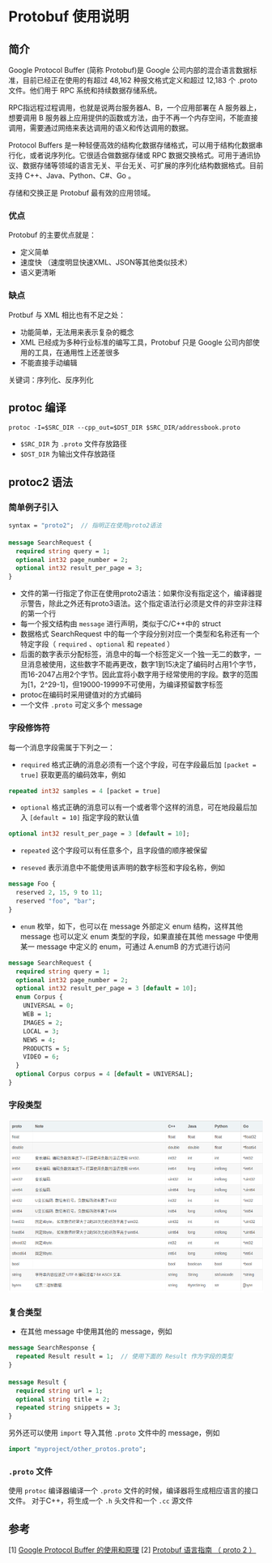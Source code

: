 # Protobuf 使用说明

## 简介

Google Protocol Buffer (简称 Protobuf)是 Google 公司内部的混合语言数据标准，目前已经正在使用的有超过 48,162 种报文格式定义和超过 12,183 个 .proto 文件。他们用于 RPC 系统和持续数据存储系统。

RPC指远程过程调用，也就是说两台服务器A、B，一个应用部署在 A 服务器上，想要调用 B 服务器上应用提供的函数或方法，由于不再一个内存空间，不能直接调用，需要通过网络来表达调用的语义和传达调用的数据。

Protocol Buffers 是一种轻便高效的结构化数据存储格式，可以用于结构化数据串行化，或者说序列化。它很适合做数据存储或 RPC 数据交换格式。可用于通讯协议、数据存储等领域的语言无关、平台无关、可扩展的序列化结构数据格式。目前支持 C++、Java、Python、C#、Go 。

存储和交换正是 Protobuf 最有效的应用领域。

### 优点

Protobuf 的主要优点就是：

* 定义简单
* 速度快 （速度明显快速XML、JSON等其他类似技术）
* 语义更清晰

### 缺点

Protbuf 与 XML 相比也有不足之处：

* 功能简单，无法用来表示复杂的概念
* XML 已经成为多种行业标准的编写工具，Protobuf 只是 Google 公司内部使用的工具，在通用性上还差很多
* 不能直接手动编辑

关键词：序列化、反序列化

## protoc 编译

``` shell
protoc -I=$SRC_DIR --cpp_out=$DST_DIR $SRC_DIR/addressbook.proto
```

* `$SRC_DIR` 为 `.proto` 文件存放路径
* `$DST_DIR` 为输出文件存放路径

## protoc2 语法

### 简单例子引入

``` proto
syntax = "proto2";  // 指明正在使用proto2语法

message SearchRequest {
  required string query = 1;
  optional int32 page_number = 2;
  optional int32 result_per_page = 3;
}
```

* 文件的第一行指定了你正在使用proto2语法：如果你没有指定这个，编译器提示警告，除此之外还有proto3语法。这个指定语法行必须是文件的非空非注释的第一个行
* 每一个报文结构由 `message` 进行声明，类似于C/C++中的 struct
* 数据格式 SearchRequest 中的每一个字段分别对应一个类型和名称还有一个特定字段（ `required` 、`optional` 和 `repeated` ）
* 后面的数字表示分配标签，消息中的每一个标签定义一个独一无二的数字，一旦消息被使用，这些数字不能再更改，数字1到15决定了编码时占用1个字节，而16-2047占用2个字节。因此宜将小数字用于经常使用的字段。数字的范围为[1，2^29-1]，但19000-19999不可使用，为编译预留数字标签
* protoc在编码时采用键值对的方式编码
* 一个文件 `.proto` 可定义多个 message

### 字段修饰符

每一个消息字段需属于下列之一：

* `required` 格式正确的消息必须有一个这个字段，可在字段最后加 `[packet = true]` 获取更高的编码效率，例如

``` proto
repeated int32 samples = 4 [packet = true]
```

* `optional` 格式正确的消息可以有一个或者零个这样的消息，可在地段最后加入 `[default = 10]` 指定字段的默认值

``` proto
optional int32 result_per_page = 3 [default = 10];
```

* `repeated` 这个字段可以有任意多个，且字段值的顺序被保留

* `reseved` 表示消息中不能使用该声明的数字标签和字段名称，例如

``` proto
message Foo {
  reserved 2, 15, 9 to 11;
  reserved "foo", "bar";
}
```

* `enum` 枚举，如下，也可以在 message 外部定义 enum 结构，这样其他 message 也可以定义 enum 类型的字段，如果直接在其他 message 中使用某一 message 中定义的 enum，可通过 A.enumB 的方式进行访问

``` proto
message SearchRequest {
  required string query = 1;
  optional int32 page_number = 2;
  optional int32 result_per_page = 3 [default = 10];
  enum Corpus {
    UNIVERSAL = 0;
    WEB = 1;
    IMAGES = 2;
    LOCAL = 3;
    NEWS = 4;
    PRODUCTS = 5;
    VIDEO = 6;
  }
  optional Corpus corpus = 4 [default = UNIVERSAL];
}
```

### 字段类型

![protoc type](/_Resource/protobuf_01.png)

### 复合类型

* 在其他 message 中使用其他的 message，例如

``` proto
message SearchResponse {
  repeated Result result = 1;  // 使用下面的 Result 作为字段的类型
}

message Result {
  required string url = 1;
  optional string title = 2;
  repeated string snippets = 3;
}
```

另外还可以使用 `import` 导入其他 `.proto` 文件中的 message，例如

``` proto
import "myproject/other_protos.proto";
```

### `.proto` 文件

使用 `protoc` 编译器编译一个 `.proto` 文件的时候，编译器将生成相应语言的接口文件。
对于C++，将生成一个 `.h` 头文件和一个 `.cc` 源文件

## 参考

[1] [Google Protocol Buffer 的使用和原理](https://www.ibm.com/developerworks/cn/linux/l-cn-gpb/index.html)
[2] [Protobuf 语言指南 （ proto 2 ）](http://blog.csdn.net/cchd0001/article/details/50669079)
